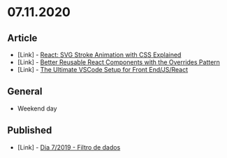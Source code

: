 # 07.11.2020

## Article

- \[Link\] - [React: SVG Stroke Animation with CSS Explained](https://medium.com/@rossbulat/react-svg-stroke-animation-with-css-explained-c1e8e3d2e206)
- \[Link\] - [Better Reusable React Components with the Overrides Pattern](https://medium.com/@dschnr/better-reusable-react-components-with-the-overrides-pattern-9eca2339f646)
- \[Link\] - [The Ultimate VSCode Setup for Front End/JS/React](https://medium.com/productivity-freak/the-ultimate-vscode-setup-for-js-react-6a4f7bd51a2)

## General

- Weekend day

## Published

- \[Link\] - [Dia 7/2019 - Filtro de dados](https://nerdcalistenico.com.br/hemersonvianna/artigos/daysofcode/2019/dia-7-filtro-de-dados/)

